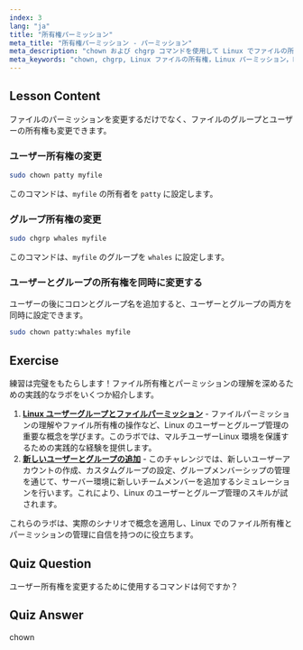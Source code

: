 ```yaml
---
index: 3
lang: "ja"
title: "所有権パーミッション"
meta_title: "所有権パーミッション - パーミッション"
meta_description: "chown および chgrp コマンドを使用して Linux でファイルの所有権を変更する方法を学びます。この初心者向けの Linux チュートリアルで、ユーザーとグループのパーミッションを理解しましょう。"
meta_keywords: "chown, chgrp, Linux ファイルの所有権，Linux パーミッション，Linux コマンド，初心者向け Linux, Linux チュートリアル，Linux ガイド"
---
```


## Lesson Content

ファイルのパーミッションを変更するだけでなく、ファイルのグループとユーザーの所有権も変更できます。

### ユーザー所有権の変更

```bash
sudo chown patty myfile
```

このコマンドは、`myfile` の所有者を `patty` に設定します。

### グループ所有権の変更

```bash
sudo chgrp whales myfile
```

このコマンドは、`myfile` のグループを `whales` に設定します。

### ユーザーとグループの所有権を同時に変更する

ユーザーの後にコロンとグループ名を追加すると、ユーザーとグループの両方を同時に設定できます。

```bash
sudo chown patty:whales myfile
```

## Exercise

練習は完璧をもたらします！ファイル所有権とパーミッションの理解を深めるための実践的なラボをいくつか紹介します。

1. **[Linux ユーザーグループとファイルパーミッション](https://labex.io/ja/labs/linux-linux-user-group-and-file-permissions-18002)** - ファイルパーミッションの理解やファイル所有権の操作など、Linux のユーザーとグループ管理の重要な概念を学びます。このラボでは、マルチユーザーLinux 環境を保護するための実践的な経験を提供します。
2. **[新しいユーザーとグループの追加](https://labex.io/ja/labs/linux-add-new-user-and-group-17987)** - このチャレンジでは、新しいユーザーアカウントの作成、カスタムグループの設定、グループメンバーシップの管理を通じて、サーバー環境に新しいチームメンバーを追加するシミュレーションを行います。これにより、Linux のユーザーとグループ管理のスキルが試されます。

これらのラボは、実際のシナリオで概念を適用し、Linux でのファイル所有権とパーミッションの管理に自信を持つのに役立ちます。

## Quiz Question

ユーザー所有権を変更するために使用するコマンドは何ですか？

## Quiz Answer

chown
